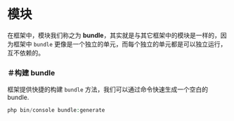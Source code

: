 # 模块

在框架中，模块我们称之为 **bundle**，其实就是与其它框架中的模块是一样的，因为框架中 `bundle` 更像是一个独立的单元，而每个独立的单元都是可以独立运行，互不依赖的。

### ＃构建 bundle

框架提供快捷的构建 `bundle` 方法，我们可以通过命令快速生成一个空白的 bundle.

```php
php bin/console bundle:generate
```

